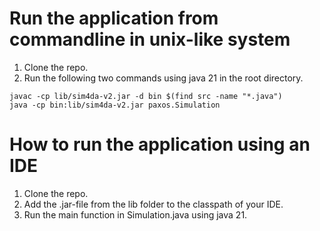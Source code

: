 # Run the application from commandline in unix-like system

1. Clone the repo.
2. Run the following two commands using java 21 in the root directory.
```
javac -cp lib/sim4da-v2.jar -d bin $(find src -name "*.java")
java -cp bin:lib/sim4da-v2.jar paxos.Simulation
```

# How to run the application using an IDE

1. Clone the repo.
2. Add the .jar-file from the lib folder to the classpath of your IDE.
3. Run the main function in Simulation.java using java 21.

